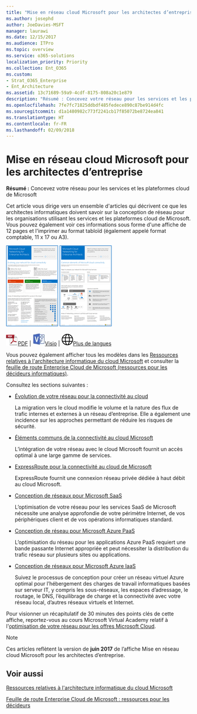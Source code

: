 ```yaml
---
title: "Mise en réseau cloud Microsoft pour les architectes d’entreprise"
ms.author: josephd
author: JoeDavies-MSFT
manager: laurawi
ms.date: 12/15/2017
ms.audience: ITPro
ms.topic: overview
ms.service: o365-solutions
localization_priority: Priority
ms.collection: Ent_O365
ms.custom:
- Strat_O365_Enterprise
- Ent_Architecture
ms.assetid: 13c71689-59a9-4cdf-8175-808a20c1e879
description: "Résumé : Concevez votre réseau pour les services et les plateformes cloud de Microsoft"
ms.openlocfilehash: 7fe7fc71825ddbdf485fedece890c87be914d4fc
ms.sourcegitcommit: d1a1480982c773f2241cb17f85072be8724ea841
ms.translationtype: HT
ms.contentlocale: fr-FR
ms.lasthandoff: 02/09/2018
---
```

# <a name="microsoft-cloud-networking-for-enterprise-architects"></a>Mise en réseau cloud Microsoft pour les architectes d’entreprise

 **Résumé :** Concevez votre réseau pour les services et les plateformes cloud de Microsoft
  
Cet article vous dirige vers un ensemble d'articles qui décrivent ce que les architectes informatiques doivent savoir sur la conception de réseau pour les organisations utilisant les services et les plateformes cloud de Microsoft. Vous pouvez également voir ces informations sous forme d'une affiche de 12 pages et l'imprimer au format tabloïd (également appelé format comptable, 11 x 17 ou A3).
  
[![Image miniature représentant le modèle de mise en réseau cloud Microsoft](images/95e8ab6a-b4d0-4836-acc1-b0b77ebf46e6.png)  
](https://go.microsoft.com/fwlink/p/?linkid=842073)
  
![Fichier PDF](images/ITPro_Other_PDFicon.png)[PDF](https://go.microsoft.com/fwlink/p/?linkid=842073) | ![Fichier Visio](images/ITPro_Other_VisioIcon.jpg)[Visio](https://go.microsoft.com/fwlink/p/?linkid=842074) | ![Affichage d'une page contenant des versions dans d'autres langues](images/e16c992d-b0f8-48ae-bf44-db7a9fcaab9e.png)[Plus de langues](https://www.microsoft.com/download/details.aspx?id=54425)
  
Vous pouvez également afficher tous les modèles dans les [Ressources relatives à l'architecture informatique du cloud Microsoft](microsoft-cloud-it-architecture-resources.md) et consulter la [feuille de route Enterprise Cloud de Microsoft (ressources pour les décideurs informatiques)](https://aka.ms/cloudarchitecture).
  
Consultez les sections suivantes :
  
- [Évolution de votre réseau pour la connectivité au cloud](evolving-your-network-for-cloud-connectivity.md)
    
    La migration vers le cloud modifie le volume et la nature des flux de trafic internes et externes à un réseau d’entreprise. Elle a également une incidence sur les approches permettant de réduire les risques de sécurité.
    
- [Éléments communs de la connectivité au cloud Microsoft](common-elements-of-microsoft-cloud-connectivity.md)
    
    L’intégration de votre réseau avec le cloud Microsoft fournit un accès optimal à une large gamme de services.
    
- [ExpressRoute pour la connectivité au cloud de Microsoft](expressroute-for-microsoft-cloud-connectivity.md)
    
    ExpressRoute fournit une connexion réseau privée dédiée à haut débit au cloud Microsoft.
    
- [Conception de réseaux pour Microsoft SaaS](designing-networking-for-microsoft-saas.md)
    
    L’optimisation de votre réseau pour les services SaaS de Microsoft nécessite une analyse approfondie de votre périmètre Internet, de vos périphériques client et de vos opérations informatiques standard.
    
- [Conception de réseau pour Microsoft Azure PaaS](designing-networking-for-microsoft-azure-paas.md)
    
    L’optimisation du réseau pour les applications Azure PaaS requiert une bande passante Internet appropriée et peut nécessiter la distribution du trafic réseau sur plusieurs sites ou applications.
    
- [Conception de réseaux pour Microsoft Azure IaaS](designing-networking-for-microsoft-azure-iaas.md)
    
    Suivez le processus de conception pour créer un réseau virtuel Azure optimal pour l’hébergement des charges de travail informatiques basées sur serveur IT, y compris les sous-réseaux, les espaces d’adressage, le routage, le DNS, l’équilibrage de charge et la connectivité avec votre réseau local, d’autres réseaux virtuels et Internet.
    
Pour visionner un récapitulatif de 30 minutes des points clés de cette affiche, reportez-vous au cours Microsoft Virtual Academy relatif à l'[optimisation de votre réseau pour les offres Microsoft Cloud](https://mva.microsoft.com/fr-FR/training-courses/optimize-your-network-for-microsoft-cloud-offerings-17743).
  
> [!NOTE]
> Ces articles reflètent la version de **juin 2017** de l’affiche Mise en réseau cloud Microsoft pour les architectes d’entreprise.
  
## <a name="see-also"></a>Voir aussi

[Ressources relatives à l'architecture informatique du cloud Microsoft](microsoft-cloud-it-architecture-resources.md)

[Feuille de route Enterprise Cloud de Microsoft : ressources pour les décideurs](https://sway.com/FJ2xsyWtkJc2taRD)



